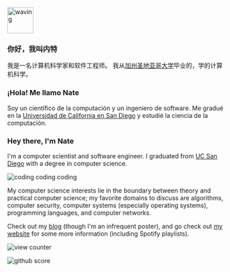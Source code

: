 <img src="https://cdn.betterttv.net/emote/5c0e1a3c6c146e7be4ff5c0c/3x" alt="waving" width="60" height="60">

### 你好，我叫内特

我是一名计算机科学家和软件工程师。
我从<a href="https://cse.ucsd.edu" target="_blank">加州圣地亚哥大学</a>毕业的，学的计算机科学。
<br/>

### ¡Hola! Me llamo Nate
Soy un científico de la computación y un ingeniero de software. Me gradué en la <a href="https://cse.ucsd.edu" target="_blank">Universidad de California en San Diego</a> y estudié la ciencia de la computación.

### Hey there, I'm Nate
I'm a computer scientist and software engineer. I graduated from <a href="https://cse.ucsd.edu" target="_blank">UC San Diego</a> with a degree in computer science.

![coding coding coding](https://external-content.duckduckgo.com/iu/?u=https%3A%2F%2Fmedia.giphy.com%2Fmedia%2FZVik7pBtu9dNS%2Fgiphy.gif&f=1&nofb=1)

<!--- ![vaporwave vibes bro](https://external-content.duckduckgo.com/iu/?u=https%3A%2F%2Fthumbs.gfycat.com%2FBraveOptimalBaleenwhale-size_restricted.gif&f=1&nofb=1) --->


My computer science interests lie in the boundary
between theory and practical computer science; my favorite domains to discuss
are algorithms, computer security, computer systems (especially operating systems),
programming languages, and computer networks.
<br/>

Check out my <a href="https://nate-browne.github.io/innermachinations"
target="_blank">blog</a> (though I'm an infrequent poster), and go check out
<a href="https://nate-browne.github.io">my website</a> for some more information
(including Spotify playlists).

![view counter](https://komarev.com/ghpvc/?username=nate-browne&style=flat-square)

![github score](https://github-readme-stats.vercel.app/api?username=nate-browne&show_icons=true&locale=en&theme=tokyonight&count_private=true&include_all_commits=true)

